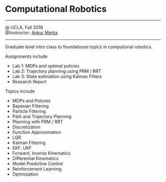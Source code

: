 # Computational Robotics

---
@ UCLA, Fall 2019 <br>
@Instructor: [Ankur Mehta](https://uclalemur.com/people/ankur-mehta)

---
Graduate level intro class to foundational topics in computional robotics.

Assignments include
- Lab 1: MDPs and optimal policies
- Lab 2: Trajectory planning using PRM / RRT
- Lab 3: State estimation using Kalman Filters
- Research Report

Topics include
- MDPs and Policies
- Bayesian Filtering
- Particle Filtering
- Path and Trajectory Planning
- Planning with PRM / RRT
- Discretization
- Function Approximation
- LQR
- Kalman Filtering
- EKF, UKF
- Forward, Inverse Kinematics
- Differential Kinematics
- Model Predictive Control
- Reinforcement Learning
- Optimization
